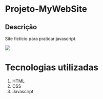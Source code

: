 # Projeto-MyWebSite

## Descrição

Site fictício para praticar javascript.

![](images/website.gif)

# Tecnologias utilizadas 

1. HTML
2. CSS
3. Javascript

